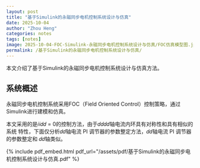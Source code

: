 ```yaml
---
layout: post
title: "基于Simulink的永磁同步电机控制系统设计与仿真"
date: 2025-10-04
author: "Zhou Heng"
categories: notes 
tags: [notes]
image: 2025-10-04-FOC-Simulink-永磁同步电机控制系统设计与仿真/FOC仿真模型图.jpg
permalink: /基于Simulink的永磁同步电机控制系统设计与仿真/
---
```



本文介绍了基于Simulink的永磁同步电机控制系统设计与仿真方法。

## 系统概述
永磁同步电机控制系统采用FOC（Field Oriented Control）控制策略，通过Simulink进行建模和仿真。

本文采用的是𝑖𝑖𝑑𝑑 = 0的控制方法，由于𝑑𝑑𝑑𝑑轴电流内环具有对称性和具有相似的系统
特性，下面仅分析𝑑𝑑轴电流 PI 调节器的参数整定方法，𝑑𝑑轴电流 PI 调节器的参数整定和
𝑑𝑑轴类似。

{% include pdf_embed.html pdf_url="/assets/pdf/基于Simulink的永磁同步电机控制系统设计与仿真.pdf" %}

